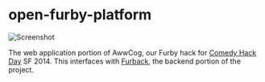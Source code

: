 open-furby-platform
===================

![Screenshot](http://i.imgur.com/wzRNtCZ.png)

The web application portion of AwwCog, our Furby hack for [Comedy Hack Day](http://www.comedyhackday.org/) SF 2014. This interfaces with [Furback](https://github.com/carlsverre/Furback), the backend portion of the project. 
